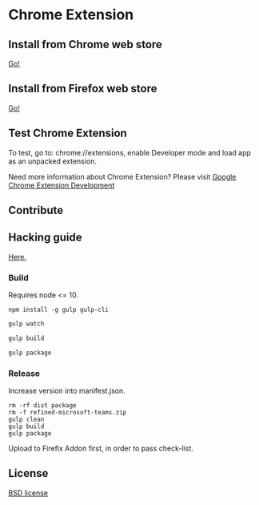 # Chrome Extension

## Install from Chrome web store

[Go!](https://chrome.google.com/webstore/detail/refined-microsoft-teams/bipffdldhfhcecjhcgklheahpkocojfk)

## Install from Firefox web store

[Go!](https://addons.mozilla.org/en-US/firefox/addon/refined-microsoft-teams/)

## Test Chrome Extension

To test, go to: chrome://extensions, enable Developer mode and load app as an unpacked extension.

Need more information about Chrome Extension? Please visit [Google Chrome Extension Development](http://developer.chrome.com/extensions/devguide.html)

## Contribute

## Hacking guide

[Here.](../HACKING-GUIDE.md)

### Build

Requires node <= 10.

```
npm install -g gulp gulp-cli
```

```bash
gulp watch
```

```bash
gulp build
```

```bash
gulp package
```

### Release

Increase version into manifest.json.

```
rm -rf dist package
rm -f refined-microsoft-teams.zip
gulp clean
gulp build
gulp package
```

Upload to Firefix Addon first, in order to pass check-list.

## License

[BSD license](http://opensource.org/licenses/bsd-license.php)
